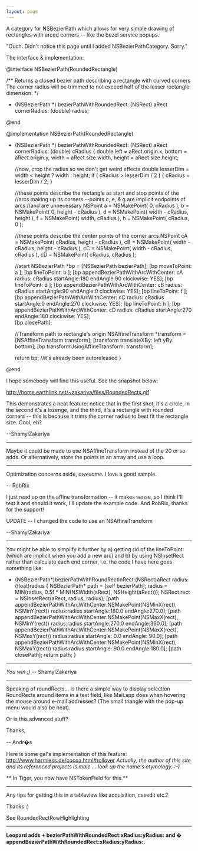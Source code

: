 ```yaml
---
layout: page
---
```


A category for NSBezierPath which allows for very simple drawing of rectangles with arced corners -- like the bezel service popups.

"Ouch. Didn't notice this page until I added NSBezierPathCategory. Sorry."

The interface & implementation:

    

@interface NSBezierPath(RoundedRectangle)

/**
	Returns a closed bezier path describing a rectangle with curved corners
	The corner radius will be trimmed to not exceed half of the lesser rectangle dimension.
*/
+ (NSBezierPath *) bezierPathWithRoundedRect: (NSRect) aRect cornerRadius: (double) radius;

@end



@implementation NSBezierPath(RoundedRectangle)

+ (NSBezierPath *) bezierPathWithRoundedRect: (NSRect) aRect cornerRadius: (double) cRadius
{
	double left = aRect.origin.x, bottom = aRect.origin.y, width = aRect.size.width, height = aRect.size.height;
	
	//now, crop the radius so we don't get weird effects
	double lesserDim = width < height ? width : height;
	if ( cRadius > lesserDim / 2 )
	{
		cRadius = lesserDim / 2;
	}

	//these points describe the rectangle as start and stop points of the
	//arcs making up its corners --points c, e, & g are implicit endpoints of arcs
	//and are unnecessary
	NSPoint a = NSMakePoint( 0, cRadius ), b = NSMakePoint( 0, height - cRadius ),
		d = NSMakePoint( width - cRadius, height ), f = NSMakePoint( width, cRadius ),
		h = NSMakePoint( cRadius, 0 );

	//these points describe the center points of the corner arcs
	NSPoint cA = NSMakePoint( cRadius, height - cRadius ),
		cB = NSMakePoint( width - cRadius, height - cRadius ),
		cC = NSMakePoint( width - cRadius, cRadius ),
		cD = NSMakePoint( cRadius, cRadius );
			
	//start
	NSBezierPath *bp = [NSBezierPath bezierPath];
	[bp moveToPoint: a ];
	[bp lineToPoint: b ];
	[bp appendBezierPathWithArcWithCenter: cA radius: cRadius startAngle:180 endAngle:90 clockwise: YES];
	[bp lineToPoint: d ];
	[bp appendBezierPathWithArcWithCenter: cB radius: cRadius startAngle:90 endAngle:0 clockwise: YES];
	[bp lineToPoint: f ];
	[bp appendBezierPathWithArcWithCenter: cC radius: cRadius startAngle:0 endAngle:270 clockwise: YES];
	[bp lineToPoint: h ];
	[bp appendBezierPathWithArcWithCenter: cD radius: cRadius startAngle:270 endAngle:180 clockwise: YES];	
	[bp closePath];

	//Transform path to rectangle's origin
	NSAffineTransform *transform = [NSAffineTransform transform];
	[transform translateXBy: left yBy: bottom];
	[bp transformUsingAffineTransform: transform];

	return bp; //it's already been autoreleased
}

@end



I hope somebody will find this useful. See the snapshot below:

http://home.earthlink.net/~zakariya/files/RoundedRects.gif

This demonstrates a neat feature: notice that in the first shot, it's a circle, in the second it's a lozenge, and the third, it's a rectangle with rounded corners -- this is because it trims the corner radius to best fit the rectangle size. Cool, eh?


--ShamylZakariya

----

Maybe it could be made to use NSAffineTransform instead of the 20 or so adds. Or alternatively, store the points in an array and use a loop.

----

Optimization concerns aside, *awesome*. I love a good sample.

-- RobRix

I just read up on the affine transformation -- it makes sense, so I think I'll test it and should it work, I'll update the example code. And RobRix, thanks for the support!

UPDATE -- I changed the code to use an NSAffineTransform

--ShamylZakariya

----

You might be able to simplify it further by a) getting rid of the lineToPoint: (which are implicit when you add a new arc) and b) by using NSInsetRect rather than calculate each end corner, i.e. the code I have here goes something like:
    
+ (NSBezierPath*)bezierPathWithRoundRectInRect:(NSRect)aRect radius:(float)radius
{
   NSBezierPath* path = [self bezierPath];
   radius = MIN(radius, 0.5f * MIN(NSWidth(aRect), NSHeight(aRect)));
   NSRect rect = NSInsetRect(aRect, radius, radius);
   [path appendBezierPathWithArcWithCenter:NSMakePoint(NSMinX(rect), NSMinY(rect)) radius:radius startAngle:180.0 endAngle:270.0];
   [path appendBezierPathWithArcWithCenter:NSMakePoint(NSMaxX(rect), NSMinY(rect)) radius:radius startAngle:270.0 endAngle:360.0];
   [path appendBezierPathWithArcWithCenter:NSMakePoint(NSMaxX(rect), NSMaxY(rect)) radius:radius startAngle:  0.0 endAngle: 90.0];
   [path appendBezierPathWithArcWithCenter:NSMakePoint(NSMinX(rect), NSMaxY(rect)) radius:radius startAngle: 90.0 endAngle:180.0];
   [path closePath];
   return path;
}


----

*You win ;)* -- ShamylZakariya

----

Speaking of roundRects... Is there a simple way to display selection RoundRects around items in a text field, like Mail.app does when hovering the mouse around e-mail addresses? (The small triangle with the pop-up menu would also be neat).

Or is this advanced stuff?

Thanks,

-- Andr�s

Here is some gal's implementation of this feature: http://www.harmless.de/cocoa.html#rollover *Actually, the author of this site and its referenced projects is male ... look up the name's etymology. :-)*

** In Tiger, you now have NSTokenField for this.**

----

Any tips for getting this in a tableview like acquisition, cssedit etc.?

Thanks :)

See RoundedRectRowHighlighting

----

**Leopard adds + bezierPathWithRoundedRect:xRadius:yRadius: and � appendBezierPathWithRoundedRect:xRadius:yRadius:.**
